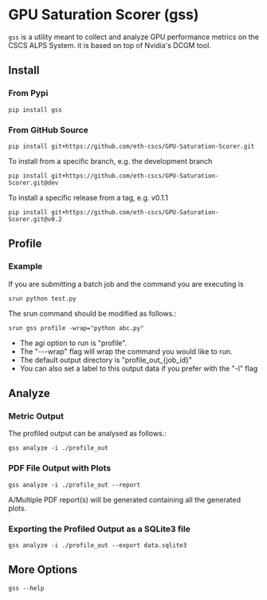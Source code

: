 # GPU Saturation Scorer (gss)
`gss` is a utility meant to collect and analyze GPU performance metrics on the CSCS ALPS System. it is based on top of Nvidia's DCGM tool.

## Install
### From Pypi
```
pip install gss
```

### From GitHub Source
```
pip install git+https://github.com/eth-cscs/GPU-Saturation-Scorer.git
```
To install from a specific branch, e.g. the development branch
```
pip install git+https://github.com/eth-cscs/GPU-Saturation-Scorer.git@dev
```
To install a specific release from a tag, e.g. v0.1.1
```
pip install git+https://github.com/eth-cscs/GPU-Saturation-Scorer.git@v0.2
```

## Profile
### Example
If you are submitting a batch job and the command you are executing is 
```
srun python test.py
```
The srun command should be modified as follows.:
```
srun gss profile -wrap="python abc.py"
```
* The agi option to run is "profile".
* The "---wrap" flag will wrap the command you would like to run.
* The default output directory is "profile_out_{job_id}"
* You can also set a label to this output data if you prefer with the "-l" flag

## Analyze
### Metric Output
The profiled output can be analysed as follows.:
```
gss analyze -i ./profile_out
```
### PDF File Output with Plots
```
gss analyze -i ./profile_out --report
```
A/Multiple PDF report(s) will be generated containing all the generated plots.

### Exporting the Profiled Output as a SQLite3 file
```
gss analyze -i ./profile_out --export data.sqlite3
```
## More Options
```
gss --help
```

